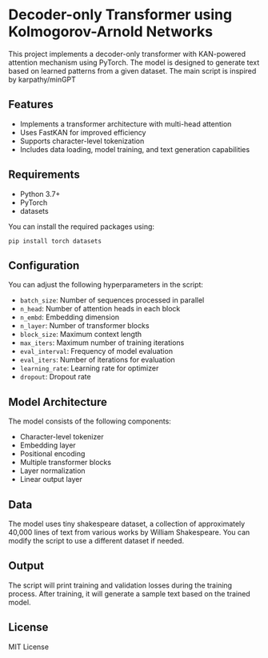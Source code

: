 # Decoder-only Transformer using Kolmogorov-Arnold Networks

This project implements a decoder-only transformer with KAN-powered attention mechanism using PyTorch. The model is designed to generate text based on learned patterns from a given dataset. The main script is inspired by karpathy/minGPT

## Features

- Implements a transformer architecture with multi-head attention
- Uses FastKAN for improved efficiency
- Supports character-level tokenization
- Includes data loading, model training, and text generation capabilities

## Requirements

- Python 3.7+
- PyTorch
- datasets

You can install the required packages using:

```
pip install torch datasets
```

## Configuration

You can adjust the following hyperparameters in the script:

- `batch_size`: Number of sequences processed in parallel
- `n_head`: Number of attention heads in each block
- `n_embd`: Embedding dimension
- `n_layer`: Number of transformer blocks
- `block_size`: Maximum context length
- `max_iters`: Maximum number of training iterations
- `eval_interval`: Frequency of model evaluation
- `eval_iters`: Number of iterations for evaluation
- `learning_rate`: Learning rate for optimizer
- `dropout`: Dropout rate

## Model Architecture

The model consists of the following components:

- Character-level tokenizer
- Embedding layer
- Positional encoding
- Multiple transformer blocks
- Layer normalization
- Linear output layer

## Data

The model uses tiny shakespeare dataset, a collection of approximately 40,000 lines of text from various works by William Shakespeare. You can modify the script to use a different dataset if needed.

## Output

The script will print training and validation losses during the training process. After training, it will generate a sample text based on the trained model.

## License

MIT License